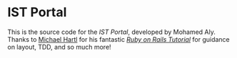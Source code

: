 # IST Portal

This is the source code for the _IST Portal_, developed by Mohamed Aly. Thanks to [Michael Hartl](www.michaelhartl.com) for his fantastic 
[*Ruby on Rails Tutorial*](http://www.railstutorial.org) for guidance on layout, TDD, and so much more!
